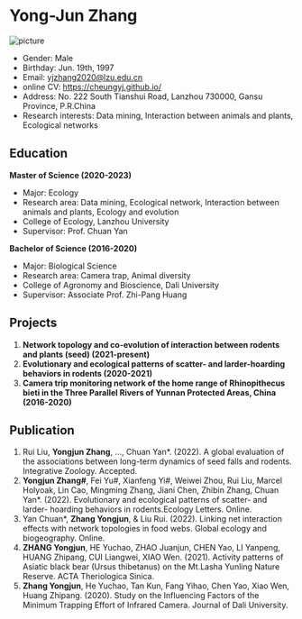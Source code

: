 # Yong-Jun Zhang
![picture](D:/Usual/self/Doctor_apply/CV/Image_001.jpg "yongjun")
- Gender: Male    
- Birthday: Jun. 19th, 1997    
- Email: yjzhang2020@lzu.edu.cn   
- online CV: https://cheungyj.github.io/   
- Address: No. 222 South Tianshui Road, Lanzhou 730000, Gansu Province, P.R.China   
- Research interests: Data mining, Interaction between animals and plants, Ecological networks   
## Education
**Master of Science (2020-2023)**   
- Major: Ecology   
- Research area: Data mining, Ecological network, Interaction between animals and plants, Ecology and evolution
- College of Ecology, Lanzhou University   
- Supervisor: Prof. Chuan Yan   

**Bachelor of Science (2016-2020)**   
- Major: Biological Science   
- Research area: Camera trap, Animal diversity   
- College of Agronomy and Bioscience, Dali University   
- Supervisor: Associate Prof. Zhi-Pang Huang   

## Projects   
1. **Network topology and co-evolution of interaction between rodents and plants (seed) (2021-present)**    
2. **Evolutionary and ecological patterns of scatter- and larder-hoarding behaviors in rodents (2020-2021)**   
3. **Camera trip monitoring network of the home range of Rhinopithecus bieti in the Three Parallel Rivers of Yunnan Protected Areas, China (2016-2020)**   

## Publication
1. Rui Liu, **Yongjun Zhang**, …, Chuan Yan*. (2022). A global evaluation of the associations between long-term dynamics of seed falls and rodents. Integrative Zoology. Accepted.   
2. **Yongjun Zhang#**, Fei Yu#, Xianfeng Yi#, Weiwei Zhou, Rui Liu, Marcel Holyoak, Lin Cao, Mingming Zhang, Jiani Chen, Zhibin Zhang, Chuan Yan*. (2022). Evolutionary and ecological patterns of scatter- and larder- hoarding behaviors in rodents.Ecology Letters. Online.   
3. Yan Chuan*, **Zhang Yongjun**, & Liu Rui. (2022). Linking net interaction effects with network topologies in food webs. Global ecology and biogeography. Online.   
4. **ZHANG Yongjun**, HE Yuchao, ZHAO Juanjun, CHEN Yao, LI Yanpeng, HUANG Zhipang, CUI Liangwei, XIAO Wen. (2021). Activity patterns of Asiatic black bear (Ursus thibetanus) on the Mt.Lasha Yunling Nature Reserve. ACTA Theriologica Sinica.   
5. **Zhang Yongjun**, He Yuchao, Tan Kun, Fang Yihao, Chen Yao, Xiao Wen, Huang Zhipang. (2020). Study on the Influencing Factors of the Minimum Trapping Effort of Infrared Camera. Journal of Dali University.   
